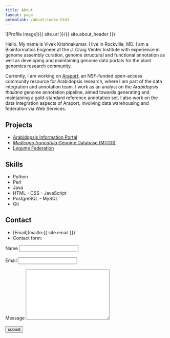 ```yaml
---
title: About
layout: page
permalink: /about/index.html
---
```

<style>
img { width: 60%; margin: 0 auto; display: block; }
.alert {
    margin-bottom: 10px;
    color: #3c763d;
    background-color: #dff0d8;
    padding: 20px;
    border-color: #d6e9c6;
    display: none;
}
</style>

![Profile Image]({{ site.url }}/{{ site.about_header }})

<p>Hello. My name is Vivek Krishnakumar. I live in Rockville, MD. I am a
Bioinformatics Engineer at the J. Craig Venter Institute with experience in
genome assembly curation, genome structural and functional annotation as well
as developing and maintaining genome data portals for the plant genomics
research community.</p>

<p>Currently, I am working on <a href="https://www.araport.org">Araport</a>,
an NSF-funded open-access community resource for Arabidopsis research,
where I am part of the data integration and annotation team. I work as an
analyst on the <i>Arabidopsis thaliana</i> genome annotation pipeline, aimed
towards generating and maintaining a gold-standard reference annotation set.
I also work on the data integration aspects of Araport, involving data
warehousing and federation via Web Services.</p>

<h2>Projects</h2>

<ul>
	<li><a href="https://www.araport.org/">Arabidopsis Information Portal</a></li>
	<li><a href="http://www.medicagogenome.org/"><i>Medicago truncatula</i> Genome Database (MTGD)</a></li>
	<li><a href="http://www.legumefederation.org/">Legume Federation</a></li>
</ul>

<h2>Skills</h2>

<ul class="skill-list">
	<li>Python</li>
	<li>Perl</li>
	<li>Java</li>
	<li>HTML - CSS - JavaScript</li>
	<li>PostgreSQL - MySQL</li>
	<li>Git</li>
</ul>

<h2>Contact</h2>

+ [Email](mailto:{{ site.email }})
+ Contact form:
<div class="alert" id="alert-box">
	Your message was sent! I’ll get back to you soon. Thanks!
</div>
<form accept-charset="UTF-8" action="http://pooleapp.com/stash/d73cf94b-8769-4867-af89-ff0c012f48fb/" id="contact-format" method="POST">
	<input type="hidden" name="utf8" value="x">
	<input type="hidden" name="redirect_to" value="{{ site.url }}/about?form=ok#alert-box">
	<label for="name">Name</label> <input type="text" name="name" id="name"><br /><br />
	<label for="email">Email</label> <input type="email" name="email" id="email"><br /><br />
	<label for="msg">Message</label> <textarea name="msg" id="msg" cols="30" rows="10"></textarea>
	<br /><br />
	<input type="submit" value="submit" />
</form>
